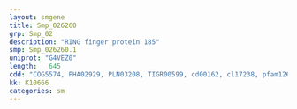 ```yaml
---
layout: smgene
title: Smp_026260
grp: Smp_02
description: "RING finger protein 185"
smp: Smp_026260.1
uniprot: "G4VEZ0"
length:   645
cdd: "COG5574, PHA02929, PLN03208, TIGR00599, cd00162, cl17238, pfam12678, pfam13923, smart00184"
kk: K10666
categories: sm
---
```


